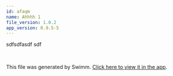 ```yaml
---
id: afaqm
name: Ahhhh 1
file_version: 1.0.2
app_version: 0.9.5-5
---
```


sdfsdfasdf sdf




<br/>

This file was generated by Swimm. [Click here to view it in the app](http://localhost:5000/repos/Z2l0aHViJTNBJTNBc3Rva2Utd2VhdGhlciUzQSUzQUFkZGllQ29oZW4=/docs/afaqm).